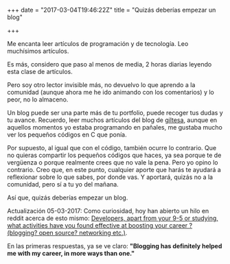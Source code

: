 +++
date = "2017-03-04T19:46:22Z"
title = "Quizás deberías empezar un blog"

+++

Me encanta leer artículos de programación y de tecnología. Leo muchísimos artículos. 

Es más, considero que paso al menos de media, 2 horas diarias leyendo esta clase de artículos.

Pero soy otro lector invisible más, no devuelvo lo que aprendo a la comunidad (aunque ahora me he ido animando con los comentarios) y lo peor, no lo almaceno. 

Un blog puede ser una parte más de tu portfolio, puede recoger tus dudas y tu avance. Recuerdo, leer muchos artículos del blog de [giltesa](https://giltesa.com/), aunque en aquellos momentos yo estaba programando en pañales, me gustaba mucho ver los pequeños códigos en C que ponía.

Por supuesto, al igual que con el código, también ocurre lo contrario. Que no quieras compartir los pequeños códigos que haces, ya sea porque te de vergüenza o porque realmente crees que no vale la pena. Pero yo opino lo contrario. Creo que, en este punto, cualquier aporte que harás te ayudará a reflexionar sobre lo que sabes, por donde vas. Y aportará, quizás no a la comunidad, pero sí a tu yo del mañana. 

Así que, quizás deberías empezar un blog.

Actualización 05-03-2017: Como curiosidad, hoy han abierto un hilo en reddit acerca de esto mismo: [Developers, apart from your 9-5 or studying, what activities have you found effective at boosting your career ? (blogging? open source? networking etc.)](https://www.reddit.com/r/webdev/comments/5xmu09/developers_apart_from_your_95_or_studying_what/).

En las primeras respuestas, ya se ve claro: **"Blogging has definitely helped me with my career, in more ways than one."**